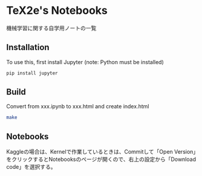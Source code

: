 # TeX2e's Notebooks

機械学習に関する自学用ノートの一覧

## Installation

To use this, first install Jupyter (note: Python must be installed)

```bash
pip install jupyter
```

## Build

Convert from xxx.ipynb to xxx.html and create index.html

```bash
make
```

## Notebooks

Kaggleの場合は、Kernelで作業しているときは、Commitして「Open Version」をクリックするとNotebooksのページが開くので、右上の設定から「Download code」を選択する。
